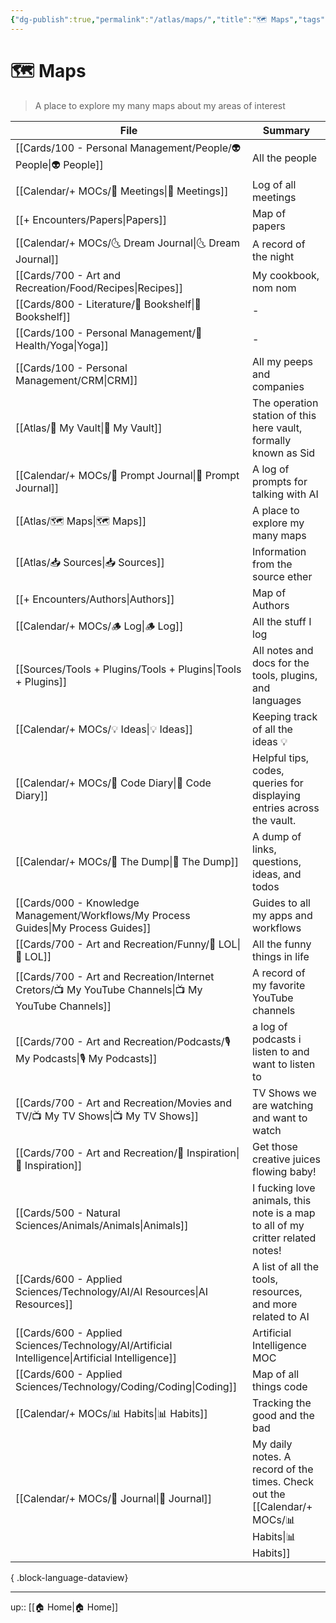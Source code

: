 ```yaml
---
{"dg-publish":true,"permalink":"/atlas/maps/","title":"🗺 Maps","tags":["🗺"]}
---
```



# 🗺 Maps

> A place to explore my many maps about my areas of interest

| File                                                                                                  | Summary                                                                        |
| ----------------------------------------------------------------------------------------------------- | ------------------------------------------------------------------------------ |
| [[Cards/100 - Personal Management/People/👽 People\|👽 People]]                                    | All the people                                                                 |
| [[Calendar/+ MOCs/👥 Meetings\|👥 Meetings]]                                                       | Log of all meetings                                                            |
| [[+ Encounters/Papers\|Papers]]                                                                    | Map of papers                                                                  |
| [[Calendar/+ MOCs/🌜 Dream Journal\|🌜 Dream Journal]]                                             | A record of the night                                                          |
| [[Cards/700 - Art and Recreation/Food/Recipes\|Recipes]]                                           | My cookbook, nom nom                                                           |
| [[Cards/800 - Literature/📗 Bookshelf\|📗 Bookshelf]]                                              | \-                                                                             |
| [[Cards/100 - Personal Management/💪 Health/Yoga\|Yoga]]                                           | \-                                                                             |
| [[Cards/100 - Personal Management/CRM\|CRM]]                                                       | All my peeps and companies                                                     |
| [[Atlas/🧠 My Vault\|🧠 My Vault]]                                                                 | The operation station of this here vault, formally known as Sid                |
| [[Calendar/+ MOCs/🎲 Prompt Journal\|🎲 Prompt Journal]]                                           | A log of prompts for talking with AI                                           |
| [[Atlas/🗺 Maps\|🗺 Maps]]                                                                         | A place to explore my many maps                                                |
| [[Atlas/📥 Sources\|📥 Sources]]                                                                   | Information from the source ether                                              |
| [[+ Encounters/Authors\|Authors]]                                                                  | Map of Authors                                                                 |
| [[Calendar/+ MOCs/🪵 Log\|🪵 Log]]                                                                 | All the stuff I log                                                            |
| [[Sources/Tools + Plugins/Tools + Plugins\|Tools + Plugins]]                                       | All notes and docs for the tools, plugins, and languages                       |
| [[Calendar/+ MOCs/💡 Ideas\|💡 Ideas]]                                                             | Keeping track of all the ideas 💡                                              |
| [[Calendar/+ MOCs/🧪 Code Diary\|🧪 Code Diary]]                                                   | Helpful tips, codes, queries for displaying entries across the vault.          |
| [[Calendar/+ MOCs/🔗 The Dump\|🔗 The Dump]]                                                       | A dump of links, questions, ideas, and todos                                   |
| [[Cards/000 - Knowledge Management/Workflows/My Process Guides\|My Process Guides]]                | Guides to all my apps and workflows                                            |
| [[Cards/700 - Art and Recreation/Funny/🤣 LOL\|🤣 LOL]]                                            | All the funny things in life                                                   |
| [[Cards/700 - Art and Recreation/Internet Cretors/📺 My YouTube Channels\|📺 My YouTube Channels]] | A record of my favorite YouTube channels                                       |
| [[Cards/700 - Art and Recreation/Podcasts/🎙 My Podcasts\|🎙 My Podcasts]]                         | a log of podcasts i listen to and want to listen to                            |
| [[Cards/700 - Art and Recreation/Movies and TV/📺 My TV Shows\|📺 My TV Shows]]                    | TV Shows we are watching and want to watch                                     |
| [[Cards/700 - Art and Recreation/🎨 Inspiration\|🎨 Inspiration]]                                  | Get those creative juices flowing baby!                                        |
| [[Cards/500 - Natural Sciences/Animals/Animals\|Animals]]                                          | I fucking love animals, this note is a map to all of my critter related notes! |
| [[Cards/600 - Applied Sciences/Technology/AI/AI Resources\|AI Resources]]                          | A list of all the tools, resources, and more related to AI                     |
| [[Cards/600 - Applied Sciences/Technology/AI/Artificial Intelligence\|Artificial Intelligence]]    | Artificial Intelligence MOC                                                    |
| [[Cards/600 - Applied Sciences/Technology/Coding/Coding\|Coding]]                                  | Map of all things code                                                         |
| [[Calendar/+ MOCs/📊 Habits\|📊 Habits]]                                                           | Tracking the good and the bad                                                  |
| [[Calendar/+ MOCs/📓 Journal\|📓 Journal]]                                                         | My daily notes. A record of the times. Check out the [[Calendar/+ MOCs/📊 Habits\|📊 Habits]]             |

{ .block-language-dataview}

---
up:: [[🏠 Home\|🏠 Home]]


